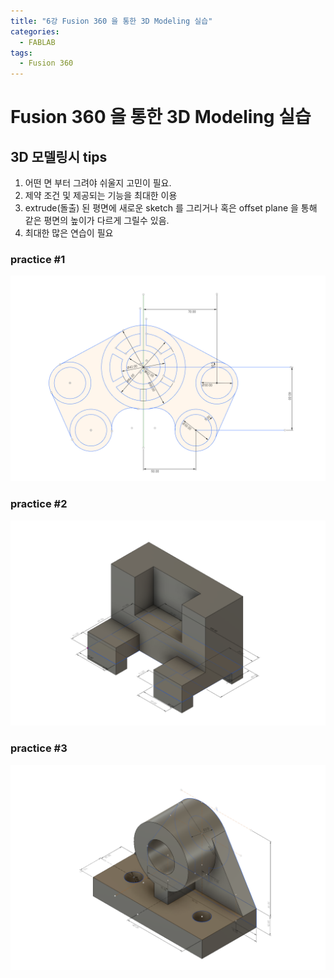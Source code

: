 ```yaml
---
title: "6강 Fusion 360 을 통한 3D Modeling 실습"
categories:
  - FABLAB
tags:
  - Fusion 360
---
```



# Fusion 360 을 통한 3D Modeling 실습

## 3D 모델링시 tips

1. 어떤 면 부터 그려야 쉬울지 고민이 필요.
2. 제약 조건 및 제공되는 기능을 최대한 이용
3. extrude(돌출) 된 평면에 새로운 sketch 를 그리거나 혹은 offset plane 을 통해 같은 평면의 높이가 다르게 그릴수 있음.
4. 최대한 많은 연습이 필요

### practice #1

![](https://github.com/hyuni/FABLAB/raw/master/download/3D%20Modeling%20practice/practice_01.png)



### practice #2

![](https://github.com/hyuni/FABLAB/raw/master/download/3D%20Modeling%20practice/practice_02.png)


### practice #3

![](https://github.com/hyuni/FABLAB/raw/master/download/3D%20Modeling%20practice/practice_03.png)
